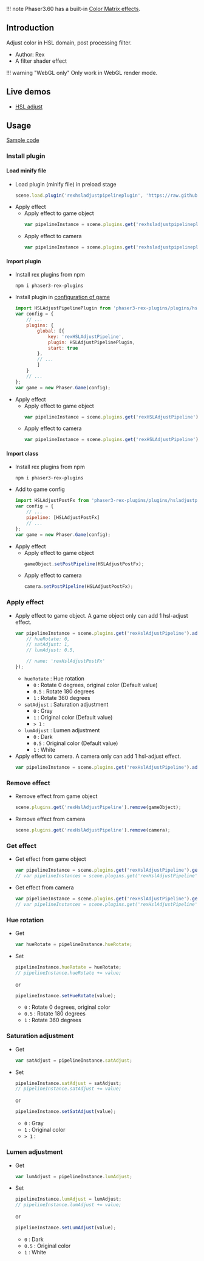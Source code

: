 !!! note
    Phaser3.60 has a built-in [Color Matrix effects](shader-builtin.md#colormatrix).

## Introduction

Adjust color in HSL domain, post processing filter.

- Author: Rex
- A filter shader effect

!!! warning "WebGL only"
    Only work in WebGL render mode.

## Live demos

- [HSL adjust](https://codepen.io/rexrainbow/pen/daPdoY)

## Usage

[Sample code](https://github.com/rexrainbow/phaser3-rex-notes/tree/master/examples/shader-hsladjust)

### Install plugin

#### Load minify file

- Load plugin (minify file) in preload stage
    ```javascript
    scene.load.plugin('rexhsladjustpipelineplugin', 'https://raw.githubusercontent.com/rexrainbow/phaser3-rex-notes/master/dist/rexhsladjustpipelineplugin.min.js', true);
    ```
- Apply effect
    - Apply effect to game object
        ```javascript
        var pipelineInstance = scene.plugins.get('rexhsladjustpipelineplugin').add(gameObject, config);
        ```
    - Apply effect to camera
        ```javascript
        var pipelineInstance = scene.plugins.get('rexhsladjustpipelineplugin').add(camera, config);
        ```

#### Import plugin

- Install rex plugins from npm
    ```
    npm i phaser3-rex-plugins
    ```
- Install plugin in [configuration of game](game.md#configuration)
    ```javascript
    import HSLAdjustPipelinePlugin from 'phaser3-rex-plugins/plugins/hsladjustpipeline-plugin.js';
    var config = {
        // ...
        plugins: {
            global: [{
                key: 'rexHSLAdjustPipeline',
                plugin: HSLAdjustPipelinePlugin,
                start: true
            },
            // ...
            ]
        }
        // ...
    };
    var game = new Phaser.Game(config);
    ```
- Apply effect
    - Apply effect to game object
        ```javascript
        var pipelineInstance = scene.plugins.get('rexHSLAdjustPipeline').add(gameObject, config);
        ```
    - Apply effect to camera
        ```javascript
        var pipelineInstance = scene.plugins.get('rexHSLAdjustPipeline').add(camera, config);
        ```

#### Import class

- Install rex plugins from npm
    ```
    npm i phaser3-rex-plugins
    ```
- Add to game config
    ```javascript
    import HSLAdjustPostFx from 'phaser3-rex-plugins/plugins/hsladjustpipeline.js';
    var config = {
        // ...
        pipeline: [HSLAdjustPostFx]
        // ...
    };
    var game = new Phaser.Game(config);
    ```
- Apply effect
    - Apply effect to game object
        ```javascript
        gameObject.setPostPipeline(HSLAdjustPostFx);
        ```
    - Apply effect to camera
        ```javascript
        camera.setPostPipeline(HSLAdjustPostFx);
        ```

### Apply effect

- Apply effect to game object. A game object only can add 1 hsl-adjust effect.
    ```javascript
    var pipelineInstance = scene.plugins.get('rexHslAdjustPipeline').add(gameObject, {
        // hueRotate: 0,
        // satAdjust: 1,
        // lumAdjust: 0.5,

        // name: 'rexHslAdjustPostFx'
    });
    ```
    - `hueRotate` : Hue rotation
        - `0` : Rotate 0 degrees, original color (Default value)
        - `0.5` : Rotate 180 degrees
        - `1` : Rotate 360 degrees
    - `satAdjust` : Saturation adjustment
        - `0` : Gray
        - `1` : Original color (Default value)
        - `> 1` :
    - `lumAdjust` : Lumen adjustment
        - `0` : Dark
        - `0.5` : Original color (Default value)
        - `1` : White
- Apply effect to camera. A camera only can add 1 hsl-adjust effect.
    ```javascript
    var pipelineInstance = scene.plugins.get('rexHslAdjustPipeline').add(camera, config);
    ```

### Remove effect

- Remove effect from game object
    ```javascript
    scene.plugins.get('rexHslAdjustPipeline').remove(gameObject);
    ```
- Remove effect from camera
    ```javascript
    scene.plugins.get('rexHslAdjustPipeline').remove(camera);
    ```

### Get effect

- Get effect from game object
    ```javascript
    var pipelineInstance = scene.plugins.get('rexHslAdjustPipeline').get(gameObject)[0];
    // var pipelineInstances = scene.plugins.get('rexHslAdjustPipeline').get(gameObject);
    ```
- Get effect from camera
    ```javascript
    var pipelineInstance = scene.plugins.get('rexHslAdjustPipeline').get(camera)[0];
    // var pipelineInstances = scene.plugins.get('rexHslAdjustPipeline').get(camera);
    ```

### Hue rotation

- Get
    ```javascript
    var hueRotate = pipelineInstance.hueRotate;
    ```
- Set
    ```javascript
    pipelineInstance.hueRotate = hueRotate;
    // pipelineInstance.hueRotate += value;
    ```
    or
    ```javascript
    pipelineInstance.setHueRotate(value);
    ```
    - `0` : Rotate 0 degrees, original color
    - `0.5` : Rotate 180 degrees
    - `1` : Rotate 360 degrees

### Saturation adjustment

- Get
    ```javascript
    var satAdjust = pipelineInstance.satAdjust;
    ```
- Set
    ```javascript
    pipelineInstance.satAdjust = satAdjust;
    // pipelineInstance.satAdjust += value;
    ```
    or
    ```javascript
    pipelineInstance.setSatAdjust(value);
    ```
    - `0` : Gray
    - `1` : Original color
    - `> 1` :

### Lumen adjustment

- Get
    ```javascript
    var lumAdjust = pipelineInstance.lumAdjust;
    ```
- Set
    ```javascript
    pipelineInstance.lumAdjust = lumAdjust;
    // pipelineInstance.lumAdjust += value;
    ```
    or
    ```javascript
    pipelineInstance.setLumAdjust(value);
    ```
    - `0` : Dark
    - `0.5` : Original color
    - `1` : White
